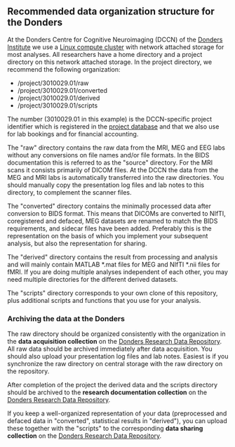 ## Recommended data organization structure for the Donders

At the Donders Centre for Cognitive Neuroimaging (DCCN) of the [Donders Institute](http://www.ru.nl/donders) we use a [Linux compute cluster](http://dccn-hpc-wiki.readthedocs.io/) with network attached storage for most analyses. All researchers have a home directory and a project directory on this network attached storage. In the project directory, we recommend the following organization:

  - /project/3010029.01/raw
  - /project/3010029.01/converted
  - /project/3010029.01/derived
  - /project/3010029.01/scripts

The number (3010029.01 in this example) is the DCCN-specific project identifier which is registered in the [project database](https://intranet.donders.ru.nl/projects) and that we also use for lab bookings and for financial accounting.

The "raw" directory contains the raw data from the MRI, MEG and EEG labs without any conversions on file names and/or file formats. In the BIDS documentation this is referred to as the "source" directory. For the MRI scans it consists primarily of DICOM files. At the DCCN the data from the MEG and MRI labs is automatically transferred into the raw directories. You should manually copy the presentation log files and lab notes to this directory, to complement the scanner files.

The "converted" directory contains the minimally processed data after conversion to BIDS format. This means that DICOMs are converted to NIfTI, coregistered and defaced, MEG datasets are renamed to match the BIDS requirements, and sidecar files have been added. Preferably this is the representation on the basis of which you implement your subsequent analysis, but also the representation for sharing. 

The "derived" directory contains the result from processing and analysis and will mainly contain MATLAB \*.mat files for MEG and NIfTI \*.nii files for fMRI. If you are doing multiple analyses independent of each other, you may need multiple directories for the different derived datasets.

The "scripts" directory corresponds to your own clone of this repository, plus additional scripts and functions that you use for your analysis.

### Archiving the data at the Donders

The raw directory should be organized consistently with the organization in the **data acquisition collection** on the [Donders Research Data Repository](http://data.donders.ru.nl). All raw data should be archived immediately after data acquisition. You should also upload your presentation log files and lab notes. Easiest is if you synchronize the raw directory on central storage with the raw directory on the repository.

After completion of the project the derived data and the scripts directory should be archived to the **research documentation collection** on the [Donders Research Data Repository](http://data.donders.ru.nl).

If you keep a well-organized representation of your data (preprocessed and defaced data in "converted", statistical results in "derived"), you can upload these together with the "scripts" to the corresponding **data sharing collection** on the [Donders Research Data Repository](http://data.donders.ru.nl).

